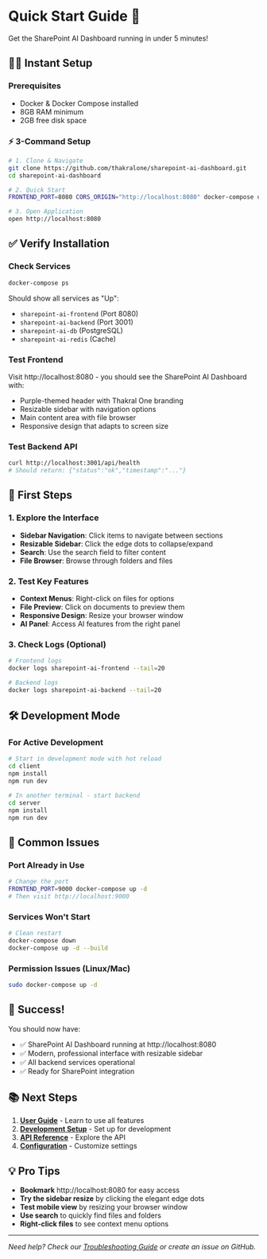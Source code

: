 # Quick Start Guide 🚀

Get the SharePoint AI Dashboard running in under 5 minutes!

## 🏃‍♂️ **Instant Setup**

### **Prerequisites**
- Docker & Docker Compose installed
- 8GB RAM minimum
- 2GB free disk space

### **⚡ 3-Command Setup**

```bash
# 1. Clone & Navigate
git clone https://github.com/thakralone/sharepoint-ai-dashboard.git
cd sharepoint-ai-dashboard

# 2. Quick Start
FRONTEND_PORT=8080 CORS_ORIGIN="http://localhost:8080" docker-compose up -d

# 3. Open Application
open http://localhost:8080
```

## ✅ **Verify Installation**

### **Check Services**
```bash
docker-compose ps
```
Should show all services as "Up":
- `sharepoint-ai-frontend` (Port 8080)
- `sharepoint-ai-backend` (Port 3001)
- `sharepoint-ai-db` (PostgreSQL)
- `sharepoint-ai-redis` (Cache)

### **Test Frontend**
Visit http://localhost:8080 - you should see the SharePoint AI Dashboard with:
- Purple-themed header with Thakral One branding
- Resizable sidebar with navigation options
- Main content area with file browser
- Responsive design that adapts to screen size

### **Test Backend API**
```bash
curl http://localhost:3001/api/health
# Should return: {"status":"ok","timestamp":"..."}
```

## 🎯 **First Steps**

### **1. Explore the Interface**
- **Sidebar Navigation**: Click items to navigate between sections
- **Resizable Sidebar**: Click the edge dots to collapse/expand
- **Search**: Use the search field to filter content
- **File Browser**: Browse through folders and files

### **2. Test Key Features**
- **Context Menus**: Right-click on files for options
- **File Preview**: Click on documents to preview them
- **Responsive Design**: Resize your browser window
- **AI Panel**: Access AI features from the right panel

### **3. Check Logs (Optional)**
```bash
# Frontend logs
docker logs sharepoint-ai-frontend --tail=20

# Backend logs
docker logs sharepoint-ai-backend --tail=20
```

## 🛠 **Development Mode**

### **For Active Development**
```bash
# Start in development mode with hot reload
cd client
npm install
npm run dev

# In another terminal - start backend
cd server
npm install
npm run dev
```

## 🐛 **Common Issues**

### **Port Already in Use**
```bash
# Change the port
FRONTEND_PORT=9000 docker-compose up -d
# Then visit http://localhost:9000
```

### **Services Won't Start**
```bash
# Clean restart
docker-compose down
docker-compose up -d --build
```

### **Permission Issues (Linux/Mac)**
```bash
sudo docker-compose up -d
```

## 🎉 **Success!**

You should now have:
- ✅ SharePoint AI Dashboard running at http://localhost:8080
- ✅ Modern, professional interface with resizable sidebar
- ✅ All backend services operational
- ✅ Ready for SharePoint integration

## 📚 **Next Steps**

1. **[User Guide](USER_GUIDE.md)** - Learn to use all features
2. **[Development Setup](DEVELOPMENT_SETUP.md)** - Set up for development
3. **[API Reference](../api/API_REFERENCE.md)** - Explore the API
4. **[Configuration](../technical/CONFIGURATION.md)** - Customize settings

## 💡 **Pro Tips**

- **Bookmark** http://localhost:8080 for easy access
- **Try the sidebar resize** by clicking the elegant edge dots
- **Test mobile view** by resizing your browser window
- **Use search** to quickly find files and folders
- **Right-click files** to see context menu options

---

*Need help? Check our [Troubleshooting Guide](TROUBLESHOOTING.md) or create an issue on GitHub.*
